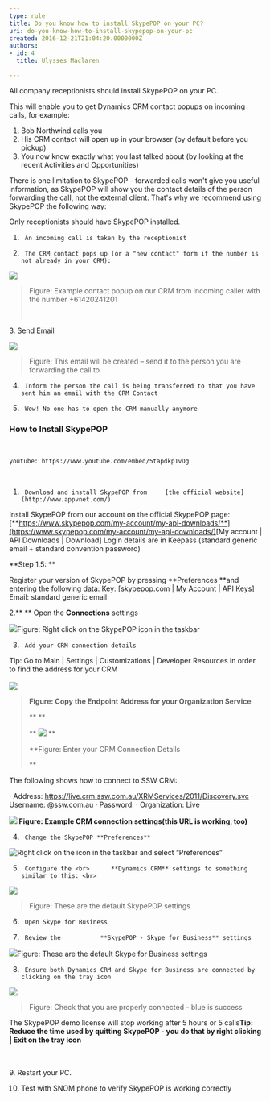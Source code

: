 ```yaml
---
type: rule
title: Do you know how to install SkypePOP on your PC?
uri: do-you-know-how-to-install-skypepop-on-your-pc
created: 2016-12-21T21:04:20.0000000Z
authors:
- id: 4
  title: Ulysses Maclaren

---
```


​​​​​​​​​​​​​​​​​​​​​​​​​​​​​​​​All company receptionists should install SkypePOP ​on your PC.
 
This will enable you to get Dynamics CRM contact popups on incoming calls, for example:

1. Bob Northwind calls you
2. His CRM contact will open up in your browser (by default before you pickup)
3. You now know exactly what you last talked about​ (by looking at the recent Activities and Opportunities)




There is one limitation to SkypePOP - fo​rwarded calls won't give you useful information, as SkypePOP will show you the contact details of the person forwarding the call, not the external client. ​​That's why we recommend using SkypePOP the following way:​​​​​​​
 
Only receptionists should have SkypePOP installed.

1.      An incoming call is taken by the receptionist

2.      The CRM contact pops up (or a "new contact" form if the number is not already in your CRM):


> 
![](1.png)



> Figure: Example contact popup on our CRM from incoming caller with the number +61420241201
> 
> ​

​​3.      Send Email​


> 
![](2.png)



> Figure: This email will be created – send it to the person you are forwarding the call to


4.      Inform the person the call is being transferred to that you have sent him an email with the CRM Contact

5.      Wow! No one has to open the CRM manually anymore​

### How to Install SkypePOP

​​
 ​

`youtube: https://www.youtube.com/embed/5tapdkp1vDg`
 
​ 
​​
​  
1.      Download and install ​SkypePOP from     [the official website​](http://www.appvnet.com/)

Install SkypePOP from our account on the official SkypePOP page​: 
[**https://www.skypepop.com/my-account/my-api-downloads/**](https://www.skypepop.com/my-account/my-api-downloads/)
​[My account | API Downloads | ​Download]
Login details are in Keepass (standard generic email + standard convention password)


**Step 1.5: **

Register ​​​​​​​​your version of SkypePOP by pressing        **Preferences **​and entering the following data​:
Key: [​​skypepop.com | My Account | ​API Keys]​
Email: standard generic email​​​​



2.** **     Open the        **Connections​** settings


> 
![](2016-11-18_16-35-15.jpg)​Figure: Right click on the SkypePOP icon in the taskbar




3.      Add your CRM c​onnection details​​​
Tip: ​​Go to Main | Settings | ​​Customizations | Developer Resources in order to find the address for your CRM​​​ <br>      
![](CRM_Endpoint_Address_SkypePOP.jpg)


> **Figure: Copy the ​Endpo​int Address ​for your Organization Service​​**
> 
> **
> **
> 
> **​​​​​
![](2016-12-02_15-14-23.jpg)
> **
> 
> **Figure: Enter your CRM Connection Details
> 
> **



The following shows how to connect to SSW CRM:

·        Address: https://live.crm.ssw.com.au/XRMServices/2011/Discovery.svc
·        Username:  @ssw.com.au
·        Password: 
·        Organization: Live

![](40.jpg)**​  Figure: Example CRM c​onnection se​ttin​gs​​ (this URL is working, too)​​**

4.      Change the​​ SkypePOP **Preferences**​


> 
![ ​​Right click on t​​he icon in the taskbar and select “Preferences”](2016-12-22_9-13-03.jpg) 






5.      Configure the <br>      **Dynamics CRM** settings to something similar to this: <br>      

> 
![](50.jpg)



> ​Figure: These are the default SkypePOP settings



6.      Open Skype for Business


7.      Review the           **SkypePOP - Skype for Business** settings


> 
![](2016-11-18_16-44-59.jpg)Fi​​​gure: These are the default Skype for Business settings



8.      Ensure both Dynamics CRM and Skype for Business are connected by clic​king on the tray icon​



> 
![](2016-11-18_16-47-00.jpg)
> Figure: Check that you ar​​e properly connected - blue is success


The SkypePOP demo license will stop working after 5 hours or 5 calls​​
**​​​Tip: Reduce the time used by quitting SkypePOP - you do that by right clicking | Exit on the tray icon**

​​ <br>         
9.   ​Restart your PC.

10. Test with SNOM phone to ​verify SkypePOP​ is working correctly
